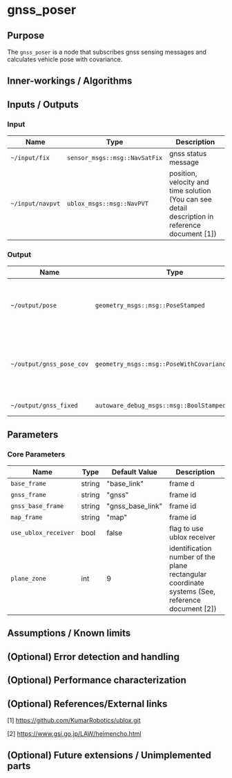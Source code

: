 # gnss_poser

## Purpose

The `gnss_poser` is a node that subscribes gnss sensing messages and calculates vehicle pose with covariance.

## Inner-workings / Algorithms

## Inputs / Outputs

### Input

| Name             | Type                          | Description                                                                                     |
| ---------------- | ----------------------------- | ----------------------------------------------------------------------------------------------- |
| `~/input/fix`    | `sensor_msgs::msg::NavSatFix` | gnss status message                                                                             |
| `~/input/navpvt` | `ublox_msgs::msg::NavPVT`     | position, velocity and time solution (You can see detail description in reference document [1]) |

### Output

| Name                     | Type                                            | Description                                                    |
| ------------------------ | ----------------------------------------------- | -------------------------------------------------------------- |
| `~/output/pose`          | `geometry_msgs::msg::PoseStamped`               | vehicle pose calculated from gnss sensing data                 |
| `~/output/gnss_pose_cov` | `geometry_msgs::msg::PoseWithCovarianceStamped` | vehicle pose with covariance calculated from gnss sensing data |
| `~/output/gnss_fixed`    | `autoware_debug_msgs::msg::BoolStamped`         | gnss fix status                                                |

## Parameters

### Core Parameters

| Name                 | Type   | Default Value    | Description                                                                                     |
| -------------------- | ------ | ---------------- | ----------------------------------------------------------------------------------------------- |
| `base_frame`         | string | "base_link"      | frame d                                                                                         |
| `gnss_frame`         | string | "gnss"           | frame id                                                                                        |
| `gnss_base_frame`    | string | "gnss_base_link" | frame id                                                                                        |
| `map_frame`          | string | "map"            | frame id                                                                                        |
| `use_ublox_receiver` | bool   | false            | flag to use ublox receiver                                                                      |
| `plane_zone`         | int    | 9                | identification number of the plane rectangular coordinate systems (See, reference document [2]) |

## Assumptions / Known limits

## (Optional) Error detection and handling

## (Optional) Performance characterization

## (Optional) References/External links

[1] <https://github.com/KumarRobotics/ublox.git>

[2] <https://www.gsi.go.jp/LAW/heimencho.html>

## (Optional) Future extensions / Unimplemented parts
